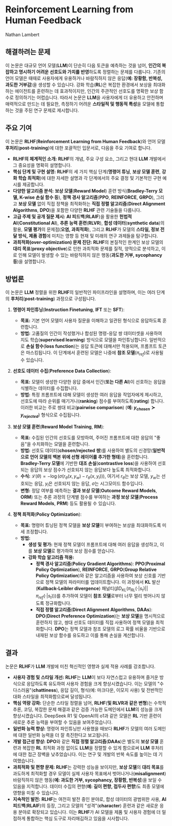 # Reinforcement Learning from Human Feedback
Nathan Lambert

## 해결하려는 문제
이 논문은 대규모 언어 모델(**LLM**)이 단순히 다음 토큰을 예측하는 것을 넘어, **인간의 복잡하고 명시하기 어려운 선호도와 가치를 반영**하도록 정렬하는 문제를 다룹니다. 기존의 언어 모델은 때때로 사용자에게 유용하거나 바람직하지 않은 응답(**예: 장황함, 반복성, 과도한 거부감**)을 생성할 수 있습니다. 강화 학습(**RL**)은 복잡한 환경에서 보상을 최대화하는 에이전트를 훈련하는 데 효과적이지만, 인간의 주관적인 선호도를 명확한 보상 함수로 정의하기는 어렵습니다. 따라서 논문은 **LLM**을 사용자에게 더 유용하고 안전하며 매력적으로 만드는 데 필요한, 측정하기 어려운 **스타일적 및 행동적 특성**을 모델에 통합하는 것을 주된 연구 문제로 제시합니다.

## 주요 기여
이 논문은 **RLHF**(**Reinforcement Learning from Human Feedback**)와 언어 모델 **후처리**(**post-training**)에 대한 포괄적인 입문서로, 다음을 주요 기여로 합니다.

*   **RLHF의 체계적인 소개:** **RLHF**의 개념, 주요 구성 요소, 그리고 현대 **LLM** 개발에서 그 중요성을 명확히 설명합니다.
*   **핵심 단계 및 구현 설명:** **RLHF**의 세 가지 핵심 단계(**명령어 튜닝**, **보상 모델 훈련**, **강화 학습 최적화**)에 대한 자세한 설명과 각 단계에서의 주요 결정 및 기본적인 구현 예시를 제공합니다.
*   **다양한 알고리즘 분석:** **보상 모델**(**Reward Model**) 훈련 방식(**Bradley-Terry 모델, K-wise 손실 함수 등**), **정책 경사 알고리즘**(**PPO**, **REINFORCE**, **GRPO**), 그리고 **보상 모델** 없이 직접 정책을 최적화하는 **직접 정렬 알고리즘**(**Direct Alignment Algorithms**, **DPO**)을 포함한 다양한 **RLHF** 관련 기술들을 다룹니다.
*   **고급 주제 및 공개 질문 제시:** **AI 피드백**(**RLAIF**)을 활용한 **헌법적 AI**(**Constitutional AI**), **추론 능력 훈련**(**RLVR**), **합성 데이터**(**synthetic data**)의 활용, **모델 평가**의 문제점(**오염, 과최적화**), 그리고 **RLHF**가 모델의 **스타일, 정보 전달 방식, 제품 경험**에 미치는 영향 등 현재 및 미래의 연구 과제들을 탐구합니다.
*   **과최적화(**over-optimization**) 문제 진단:** **RLHF**의 본질적인 한계인 보상 모델의 **대리 목표**(**proxy objective**)로 인한 과최적화 문제를 질적, 양적으로 분석하고, 이로 인해 모델이 발생할 수 있는 바람직하지 않은 행동(**과도한 거부, sycophancy 등**)을 설명합니다.

## 방법론
이 논문은 **LLM** 정렬을 위한 **RLHF**의 일반적인 파이프라인을 설명하며, 이는 여러 단계의 **후처리**(**post-training**) 과정으로 구성됩니다.

1.  **명령어 파인튜닝**(**Instruction Finetuning**, **IFT** 또는 **SFT**):
    *   **목표:** 기본 언어 모델이 사용자 질문을 이해하고 일관된 형식으로 응답하도록 훈련합니다.
    *   **방법:** 고품질의 인간이 작성했거나 합성된 명령-응답 쌍 데이터셋을 사용하여 지도 학습(**supervised learning**) 방식으로 모델을 파인튜닝합니다. 일반적으로 **손실 함수**(**loss function**)는 응답 토큰에 대해서만 적용되며, 프롬프트 토큰은 마스킹됩니다. 이 단계에서 훈련된 모델은 나중에 **참조 모델**($\pi_{ref}$)로 사용될 수 있습니다.

2.  **선호도 데이터 수집**(**Preference Data Collection**):
    *   **목표:** 모델이 생성한 다양한 응답 중에서 인간(**또는 다른 AI**)이 선호하는 응답을 식별하는 데이터를 수집합니다.
    *   **방법:** 특정 프롬프트에 대해 모델이 생성한 여러 응답을 작업자에게 제시하고, 선호도에 따라 순위를 매기거나(**ranking**) 점수를 부여하도록(**rating**) 합니다. 이러한 비교는 주로 쌍대 비교(**pairwise comparison**) (**예: $y_{chosen} \succ y_{rejected}$**) 형식으로 수집됩니다.

3.  **보상 모델 훈련**(**Reward Model Training**, **RM**):
    *   **목표:** 수집된 인간의 선호도를 모방하여, 주어진 프롬프트에 대한 응답의 "좋음"을 수치화하는 모델을 훈련합니다.
    *   **방법:** 선호도 데이터(**chosen/rejected 쌍**)를 사용하여 별도의 신경망(**일반적으로 언어 모델의 백본 위에 선형 레이어를 추가한 형태**)을 훈련합니다. **Bradley-Terry 모델**에 기반한 **대조 손실**(**contrastive loss**)을 사용하여 선호되는 응답의 보상 점수가 선호되지 않는 응답보다 높도록 최적화합니다.
    *   **수식:** $\mathcal{L}(\theta) = -\log(\sigma(r_\theta(x, y_w) - r_\theta(x, y_l)))$, 여기서 $r_\theta$는 보상 모델, $y_w$는 선호되는 응답, $y_l$은 선호되지 않는 응답, $\sigma$는 시그모이드 함수입니다.
    *   **변형:** 정답 여부를 예측하는 **결과 보상 모델**(**Outcome Reward Models**, **ORM**) 또는 추론 과정의 단계별 점수를 부여하는 **과정 보상 모델**(**Process Reward Models**, **PRM**) 등도 활용될 수 있습니다.

4.  **정책 최적화**(**Policy Optimization**):
    *   **목표:** 명령어 튜닝된 정책 모델을 **보상 모델**이 부여하는 보상을 최대화하도록 미세 조정합니다.
    *   **방법:**
        *   **생성 및 평가:** 현재 정책 모델이 프롬프트에 대해 여러 응답을 생성하고, 이를 **보상 모델**로 평가하여 보상 점수를 얻습니다.
        *   **강화 학습 알고리즘 적용:**
            *   **정책 경사 알고리즘**(**Policy Gradient Algorithms**): **PPO**(**Proximal Policy Optimization**), **REINFORCE**, **GRPO**(**Group Relative Policy Optimization**)와 같은 알고리즘을 사용하여 보상 신호를 기반으로 정책 모델의 파라미터를 업데이트합니다. 이 과정에서 **KL** 발산(**Kullback-Leibler divergence**) 패널티($\beta D_{KL}(\pi_{RL}(\cdot|s_t) || \pi_{ref}(\cdot|s_t))$)를 추가하여 모델이 **참조 모델**로부터 너무 멀리 벗어나지 않도록 정규화합니다.
            *   **직접 정렬 알고리즘**(**Direct Alignment Algorithms**, **DAAs**): **DPO**(**Direct Preference Optimization**)는 **보상 모델**을 명시적으로 훈련하지 않고, 쌍대 선호도 데이터를 직접 사용하여 정책 모델을 최적화합니다. **DPO**는 정책 모델과 참조 모델의 로그 확률 비율을 기반으로 내재된 보상 함수를 유도하고 이를 통해 손실을 계산합니다.

## 결과
논문은 **RLHF**가 **LLM** 개발에 미친 혁신적인 영향과 실제 적용 사례를 강조합니다.

*   **사용자 경험 및 스타일 개선:** **RLHF**는 **LLM**이 보다 자연스럽고 유용하며 즐거운 방식으로 응답하도록 유도하여 사용자 경험을 크게 향상시켰습니다. 이는 모델의 "수다스러움"(**chattiness**), 응답 길이, 형식(예: 마크다운, 이모지 사용) 및 전반적인 대화 스타일을 최적화함으로써 달성됩니다.
*   **핵심 역량 강화:** 단순한 스타일 정렬을 넘어, **RLHF**(**및 **RLVR**과 같은 변형**)는 수학적 추론, 코딩, 복잡한 문제 해결과 같은 검증 가능한 도메인에서 **LLM**의 성능을 크게 향상시켰습니다. DeepSeek R1 및 OpenAI의 o1과 같은 모델은 **RL** 기반 훈련이 새로운 추론 능력을 부여할 수 있음을 보여주었습니다.
*   **일반화 능력 향상:** 명령어 파인튜닝만 사용했을 때보다 **RLHF**가 모델의 여러 도메인에 대한 일반화 능력을 더 잘 촉진한다고 보고됩니다.
*   **개발 접근성 향상:** **DPO**와 같은 **직접 정렬 알고리즘**(**DAAs**)은 별도의 **보상 모델** 훈련과 복잡한 **RL** 최적화 과정 없이도 **LLM**을 정렬할 수 있게 함으로써 **LLM** 후처리에 대한 접근 장벽을 낮추었습니다. 이는 연구 및 개발의 반복 속도를 높이는 데 기여했습니다.
*   **과최적화 및 편향 문제:** **RLHF**는 강력한 성능을 보이지만, **보상 모델**의 **대리 목표**를 과도하게 최적화할 경우 모델이 실제 사용자 목표에서 벗어나거나(**misalignment**) 바람직하지 않은 행동(**예: 과도한 거부, sycophancy, 장황함, 반복성**)을 보일 수 있음을 지적합니다. 데이터 수집의 편향(**예: 길이 편향, 접두사 편향**)도 최종 모델에 영향을 미칠 수 있습니다.
*   **지속적인 발전:** **RLHF**는 여전히 발전 중인 분야로, 합성 데이터의 광범위한 사용, **AI 피드백**(**RLAIF**)의 등장, 그리고 모델의 "성격"(**character**) 훈련과 같은 새로운 응용 분야로 확장되고 있습니다. 이는 **RLHF**가 AI 모델을 제품 및 사용자 경험에 더 밀접하게 통합하는 핵심 도구로 자리매김하고 있음을 시사합니다.